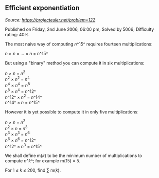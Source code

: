 Efficient exponentiation
------------------------

*Source: https://projecteuler.net/problem=122*

Published on Friday, 2nd June 2006, 06:00 pm; Solved by 5006; Difficulty
rating: 40%

The most naive way of computing *n*^15^ requires fourteen
multiplications:

*n* × *n* × ... × *n* = *n*^15^

But using a "binary" method you can compute it in six multiplications:

*n* × *n* = *n*<sup>2</sup>\
*n*<sup>2</sup> × *n*<sup>2</sup> = *n*<sup>4</sup>\
*n*<sup>4</sup> × *n*<sup>4</sup> = *n*<sup>8</sup>\
*n*<sup>8</sup> × *n*<sup>4</sup> = *n*^12^\
*n*^12^ × *n*<sup>2</sup> = *n*^14^\
*n*^14^ × *n* = *n*^15^

However it is yet possible to compute it in only five multiplications:

*n* × *n* = *n*<sup>2</sup>\
*n*<sup>2</sup> × *n* = *n*<sup>3</sup>\
*n*<sup>3</sup> × *n*<sup>3</sup> = *n*<sup>6</sup>\
*n*<sup>6</sup> × *n*<sup>6</sup> = *n*^12^\
*n*^12^ × *n*<sup>3</sup> = *n*^15^

We shall define m(*k*) to be the minimum number of multiplications to
compute *n*^*k*^; for example m(15) = 5.

For 1 ≤ *k* ≤ 200, find ∑ m(*k*).
